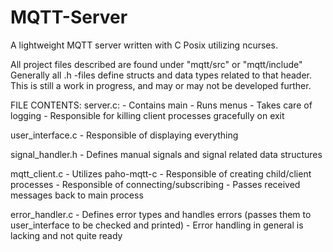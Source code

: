 # MQTT-Server
A lightweight MQTT server written with C Posix utilizing ncurses.

All project files described are found under "mqtt/src" or "mqtt/include"
Generally all .h -files define structs and data types related to that header.
This is still a work in progress, and may or may not be developed further.

FILE CONTENTS:
server.c:
	- Contains main
	- Runs menus
	- Takes care of logging
	- Responsible for killing client processes gracefully on exit

user_interface.c
	- Responsible of displaying everything

signal_handler.h
	- Defines manual signals and signal related data structures

mqtt_client.c
	- Utilizes paho-mqtt-c
	- Responsible of creating child/client processes
	- Responsible of connecting/subscribing
	- Passes received messages back to main process

error_handler.c
	- Defines error types and handles errors (passes them to user_interface to be checked and printed)
	- Error handling in general is lacking and not quite ready